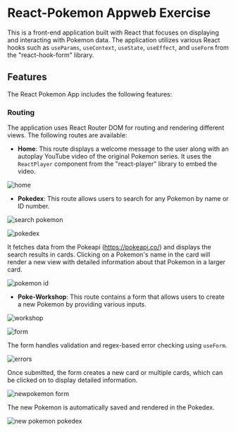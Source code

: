 # React-Pokemon Appweb Exercise

This is a front-end application built with React that focuses on displaying and interacting with Pokemon data. The application utilizes various React hooks such as `useParams`, `useContext`, `useState`, `useEffect`, and `useForm` from the "react-hook-form" library.

## Features

The React Pokemon App includes the following features:

### Routing

The application uses React Router DOM for routing and rendering different views. The following routes are available:

- **Home**: This route displays a welcome message to the user along with an autoplay YouTube video of the original Pokemon series. It uses the `ReactPlayer` component from the "react-player" library to embed the video.

![home](assets/Capturahome1.PNG)


- **Pokedex**: This route allows users to search for any Pokemon by name or ID number. 

![search pokemon](assets/pokedex2.PNG)

![pokedex](assets/pokedex3.PNG)

It fetches data from the Pokeapi (https://pokeapi.co/) and displays the search results in cards. Clicking on a Pokemon's name in the card will render a new view with detailed information about that Pokemon in a larger card.

![pokemon id](assets/id1.PNG)


- **Poke-Workshop**: This route contains a form that allows users to create a new Pokemon by providing various inputs.

![workshop](assets/workshop1.PNG)

![form](assets/workshop2.PNG)

The form handles validation and regex-based error checking using `useForm`.
 
 ![errors](assets/workshoperrors.PNG)

Once submitted, the form creates a new card or multiple cards, which can be clicked on to display detailed information. 
  
  ![newpokemon form](assets/workshop3.PNG)
  
The new Pokemon is automatically saved and rendered in the Pokedex.

![new pokemon pokedex](assets/workshop4.PNG)